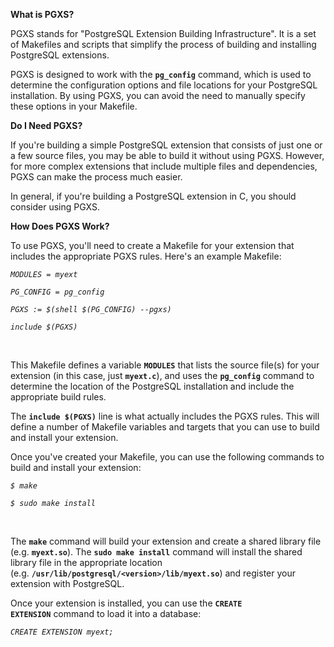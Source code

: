 <p><strong>What is PGXS?</strong></p>
<p>PGXS stands for "PostgreSQL Extension Building Infrastructure". It is a set of Makefiles and scripts that simplify the process of building and installing PostgreSQL extensions.</p>
<p>PGXS is designed to work with the&nbsp;<code><strong>pg_config</strong></code>&nbsp;command, which is used to determine the configuration options and file locations for your PostgreSQL installation. By using PGXS, you can avoid the need to manually specify these options in your Makefile. </p>
<p><strong>Do I Need PGXS?</strong></p>
<p>If you're building a simple PostgreSQL extension that consists of just one or a few source files, you may be able to build it without using PGXS. However, for more complex extensions that include multiple files and dependencies, PGXS can make the process much easier.</p>
<p>In general, if you're building a PostgreSQL extension in C, you should consider using PGXS.</p>
<p><strong>How Does PGXS Work?</strong></p>
<p>To use PGXS, you'll need to create a Makefile for your extension that includes the appropriate PGXS rules. Here's an example Makefile:</p>
<p><em><code>MODULES = myext</code></em></p>
<p><em><code>PG_CONFIG = pg_config</code></em></p>
<p><em><code>PGXS := $(shell $(PG_CONFIG) --pgxs)</code></em></p>
<p><em><code>include $(PGXS)</code></em></p>
<p>&nbsp;</p>

<p>This Makefile defines a variable&nbsp;<code><strong>MODULES</strong></code>&nbsp;that lists the source file(s) for your extension (in this case, just&nbsp;<code><strong>myext.c</strong></code>), and uses the&nbsp;<code><strong>pg_config</strong></code>&nbsp;command to determine the location of the PostgreSQL installation and include the appropriate build rules.</p>
<p>The&nbsp;<code><strong>include $(PGXS)</strong></code>&nbsp;line is what actually includes the PGXS rules. This will define a number of Makefile variables and targets that you can use to build and install your extension.</p>
<p>Once you've created your Makefile, you can use the following commands to build and install your extension:</p>
<p><em><code>$ make</code></em></p>
<p><em><code>$ sudo make install</code></em></p>
<p>&nbsp;</p>
<p>The&nbsp;<code><strong>make</strong></code>&nbsp;command will build your extension and create a shared library file (e.g.&nbsp;<code><strong>myext.so</strong></code>). The&nbsp;<code><strong>sudo make install</strong></code>&nbsp;command will install the shared library file in the appropriate location (e.g.&nbsp;<code><strong>/usr/lib/postgresql/&lt;version&gt;/lib/myext.so</strong></code>) and register your extension with PostgreSQL.</p>
<p>Once your extension is installed, you can use the&nbsp;<code><strong>CREATE EXTENSION</strong></code>&nbsp;command to load it into a database:</p>
<p><em><code>CREATE EXTENSION myext;</code></em></p>

